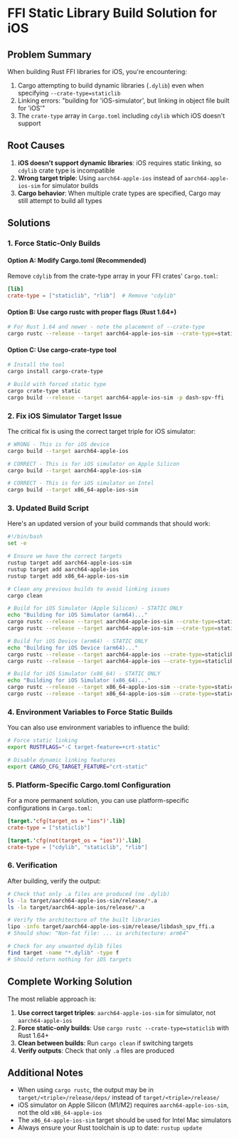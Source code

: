 # FFI Static Library Build Solution for iOS

## Problem Summary

When building Rust FFI libraries for iOS, you're encountering:
1. Cargo attempting to build dynamic libraries (`.dylib`) even when specifying `--crate-type=staticlib`
2. Linking errors: "building for 'iOS-simulator', but linking in object file built for 'iOS'"
3. The `crate-type` array in `Cargo.toml` including `cdylib` which iOS doesn't support

## Root Causes

1. **iOS doesn't support dynamic libraries**: iOS requires static linking, so `cdylib` crate type is incompatible
2. **Wrong target triple**: Using `aarch64-apple-ios` instead of `aarch64-apple-ios-sim` for simulator builds
3. **Cargo behavior**: When multiple crate types are specified, Cargo may still attempt to build all types

## Solutions

### 1. Force Static-Only Builds

#### Option A: Modify Cargo.toml (Recommended)
Remove `cdylib` from the crate-type array in your FFI crates' `Cargo.toml`:

```toml
[lib]
crate-type = ["staticlib", "rlib"]  # Remove "cdylib"
```

#### Option B: Use cargo rustc with proper flags (Rust 1.64+)
```bash
# For Rust 1.64 and newer - note the placement of --crate-type
cargo rustc --release --target aarch64-apple-ios-sim --crate-type=staticlib -p dash-spv-ffi
```

#### Option C: Use cargo-crate-type tool
```bash
# Install the tool
cargo install cargo-crate-type

# Build with forced static type
cargo crate-type static
cargo build --release --target aarch64-apple-ios-sim -p dash-spv-ffi
```

### 2. Fix iOS Simulator Target Issue

The critical fix is using the correct target triple for iOS simulator:

```bash
# WRONG - This is for iOS device
cargo build --target aarch64-apple-ios

# CORRECT - This is for iOS simulator on Apple Silicon
cargo build --target aarch64-apple-ios-sim

# CORRECT - This is for iOS simulator on Intel
cargo build --target x86_64-apple-ios-sim
```

### 3. Updated Build Script

Here's an updated version of your build commands that should work:

```bash
#!/bin/bash
set -e

# Ensure we have the correct targets
rustup target add aarch64-apple-ios-sim
rustup target add aarch64-apple-ios
rustup target add x86_64-apple-ios-sim

# Clean any previous builds to avoid linking issues
cargo clean

# Build for iOS Simulator (Apple Silicon) - STATIC ONLY
echo "Building for iOS Simulator (arm64)..."
cargo rustc --release --target aarch64-apple-ios-sim --crate-type=staticlib -p dash-spv-ffi
cargo rustc --release --target aarch64-apple-ios-sim --crate-type=staticlib -p key-wallet-ffi

# Build for iOS Device (arm64) - STATIC ONLY
echo "Building for iOS Device (arm64)..."
cargo rustc --release --target aarch64-apple-ios --crate-type=staticlib -p dash-spv-ffi
cargo rustc --release --target aarch64-apple-ios --crate-type=staticlib -p key-wallet-ffi

# Build for iOS Simulator (x86_64) - STATIC ONLY
echo "Building for iOS Simulator (x86_64)..."
cargo rustc --release --target x86_64-apple-ios-sim --crate-type=staticlib -p dash-spv-ffi || true
cargo rustc --release --target x86_64-apple-ios-sim --crate-type=staticlib -p key-wallet-ffi || true
```

### 4. Environment Variables to Force Static Builds

You can also use environment variables to influence the build:

```bash
# Force static linking
export RUSTFLAGS="-C target-feature=+crt-static"

# Disable dynamic linking features
export CARGO_CFG_TARGET_FEATURE="crt-static"
```

### 5. Platform-Specific Cargo.toml Configuration

For a more permanent solution, you can use platform-specific configurations in `Cargo.toml`:

```toml
[target.'cfg(target_os = "ios")'.lib]
crate-type = ["staticlib"]

[target.'cfg(not(target_os = "ios"))'.lib]
crate-type = ["cdylib", "staticlib", "rlib"]
```

### 6. Verification

After building, verify the output:

```bash
# Check that only .a files are produced (no .dylib)
ls -la target/aarch64-apple-ios-sim/release/*.a
ls -la target/aarch64-apple-ios/release/*.a

# Verify the architecture of the built libraries
lipo -info target/aarch64-apple-ios-sim/release/libdash_spv_ffi.a
# Should show: "Non-fat file: ... is architecture: arm64"

# Check for any unwanted dylib files
find target -name "*.dylib" -type f
# Should return nothing for iOS targets
```

## Complete Working Solution

The most reliable approach is:

1. **Use correct target triples**: `aarch64-apple-ios-sim` for simulator, not `aarch64-apple-ios`
2. **Force static-only builds**: Use `cargo rustc --crate-type=staticlib` with Rust 1.64+
3. **Clean between builds**: Run `cargo clean` if switching targets
4. **Verify outputs**: Check that only `.a` files are produced

## Additional Notes

- When using `cargo rustc`, the output may be in `target/<triple>/release/deps/` instead of `target/<triple>/release/`
- iOS simulator on Apple Silicon (M1/M2) requires `aarch64-apple-ios-sim`, not the old `x86_64-apple-ios`
- The `x86_64-apple-ios-sim` target should be used for Intel Mac simulators
- Always ensure your Rust toolchain is up to date: `rustup update`